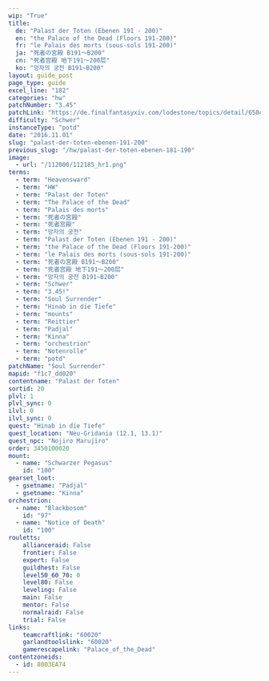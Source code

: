 ```yaml
---
wip: "True"
title:
  de: "Palast der Toten (Ebenen 191 - 200)"
  en: "the Palace of the Dead (Floors 191-200)"
  fr: "le Palais des morts (sous-sols 191-200)"
  ja: "死者の宮殿 B191～B200"
  cn: "死者宫殿 地下191～200层"
  ko: "망자의 궁전 B191~B200"
layout: guide_post
page_type: guide
excel_line: "182"
categories: "hw"
patchNumber: "3.45"
patchLink: "https://de.finalfantasyxiv.com/lodestone/topics/detail/6504bd9c31753524f73b6a941b4a7ca007156317"
difficulty: "Schwer"
instanceType: "potd"
date: "2016.11.01"
slug: "palast-der-toten-ebenen-191-200"
previous_slug: "/hw/palast-der-toten-ebenen-181-190"
image:
  - url: "/112000/112185_hr1.png"
terms:
  - term: "Heavensward"
  - term: "HW"
  - term: "Palast der Toten"
  - term: "The Palace of the Dead"
  - term: "Palais des morts"
  - term: "死者の宮殿"
  - term: "死者宫殿"
  - term: "망자의 궁전"
  - term: "Palast der Toten (Ebenen 191 - 200)"
  - term: "the Palace of the Dead (Floors 191-200)"
  - term: "le Palais des morts (sous-sols 191-200)"
  - term: "死者の宮殿 B191～B200"
  - term: "死者宫殿 地下191～200层"
  - term: "망자의 궁전 B191~B200"
  - term: "Schwer"
  - term: "3.45!"
  - term: "Soul Surrender"
  - term: "Hinab in die Tiefe"
  - term: "mounts"
  - term: "Reittier"
  - term: "Padjal"
  - term: "Kinna"
  - term: "orchestrion"
  - term: "Notenrolle"
  - term: "potd"
patchName: "Soul Surrender"
mapid: "f1c7_dd020"
contentname: "Palast der Toten"
sortid: 20
plvl: 1
plvl_sync: 0
ilvl: 0
ilvl_sync: 0
quest: "Hinab in die Tiefe"
quest_location: "Neu-Gridania (12.1, 13.1)"
quest_npc: "Nojiro Marujiro"
order: 3450100020
mount:
  - name: "Schwarzer Pegasus"
    id: "100"
gearset_loot:
  - gsetname: "Padjal"
  - gsetname: "Kinna"
orchestrion:
  - name: "Blackbosom"
    id: "97"
  - name: "Notice of Death"
    id: "100"
rouletts:
    allianceraid: False
    frontier: False
    expert: False
    guildhest: False
    level50_60_70: 0
    level80: False
    leveling: False
    main: False
    mentor: False
    normalraid: False
    trial: False
links:
    teamcraftlink: "60020"
    garlandtoolslink: "60020"
    gamerescapelink: "Palace_of_the_Dead"
contentzoneids:
  - id: 8003EA74
---
```

